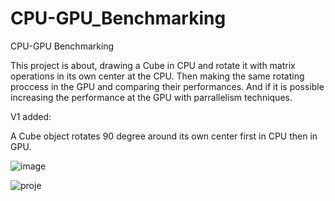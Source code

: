 # CPU-GPU_Benchmarking
CPU-GPU Benchmarking


This project is about, drawing a Cube in CPU and rotate it with matrix operations in its own center at the CPU. Then making the same rotating proccess in the GPU and comparing their performances. And if it is possible increasing the performance at the GPU with parrallelism techniques.


V1 added:

A Cube object rotates 90 degree around its own center first in CPU then in GPU. 

![image](https://user-images.githubusercontent.com/81033171/146694100-de68b6ee-bc9c-4b1f-8825-6fe6cabe6efd.png)

![proje](https://user-images.githubusercontent.com/81033171/146754263-4a6c9556-f206-4bee-9ae7-b5f9e11ac84e.png)


